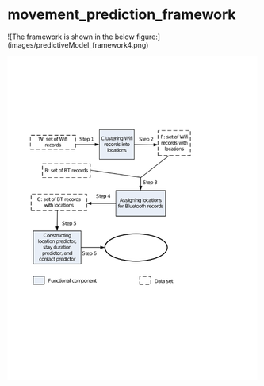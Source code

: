 # movement_prediction_framework

![The framework is shown in the below figure:] (images/predictiveModel_framework4.png)

![testing](https://github.com/lhvu2/movement_prediction_framework/blob/main/images/predictiveModel_framework4.png)
